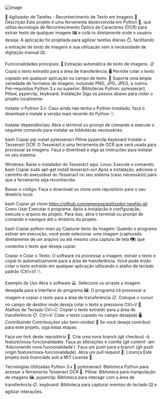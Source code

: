 ![image](https://github.com/user-attachments/assets/90f9ec11-5c19-4aba-8bb4-699598b303dc)


🚀 Agilizador de Tarefas - Reconhecimento de Texto em Imagens 📸
Descrição
Este projeto é uma ferramenta desenvolvida em Python 🐍, que utiliza tecnologia de Reconhecimento Óptico de Caracteres (OCR) para extrair texto de qualquer imagem 🖼️ e colá-lo diretamente onde o usuário deseja. A aplicação foi projetada para agilizar tarefas diárias ⏱️, facilitando a extração de texto de imagens e sua utilização sem a necessidade de digitação manual ⌨️.

Funcionalidades principais:
📄 Extração automática de texto de imagens.
📋 Copia o texto extraído para a área de transferência.
🖥️ Permite colar o texto copiado em qualquer aplicação ou campo de texto.
🔄 Suporta uma ampla variedade de formatos de imagem, incluindo PNG, JPG, JPEG, e outros.
Pré-requisitos
Python 3.x ou superior.
Bibliotecas Python: pytesseract, Pillow, pyperclip, keyboard.
Instalação
Siga os passos abaixo para rodar o projeto localmente:

Instalar o Python 3.x: Caso ainda não tenha o Python instalado, faça o download e instale a versão mais recente do Python 🖱️.

Instalar dependências: Abra o terminal ou prompt de comando e execute o seguinte comando para instalar as bibliotecas necessárias:

bash
Copiar
pip install pytesseract Pillow pyperclip keyboard
Instalar o Tesseract OCR: O Tesseract é uma ferramenta de OCR que será usada para processar as imagens. Faça o download e siga as instruções para instalar no seu sistema:

Windows: Baixe o instalador do Tesseract aqui.
Linux: Execute o comando:
bash
Copiar
sudo apt-get install tesseract-ocr
Após a instalação, adicione o caminho do executável do Tesseract no seu sistema (caso necessário) para que a ferramenta seja reconhecida.

Baixar o código: Faça o download ou clone este repositório para o seu diretório local.

bash
Copiar
git clone https://github.com/empresa/agilizador-tarefas.git
Como Usar
Executar o programa: Após a instalação e configuração, execute o arquivo do projeto. Para isso, abra o terminal ou prompt de comando e navegue até o diretório do projeto.

bash
Copiar
python main.py
Capturar texto da imagem: Quando o programa estiver em execução, você pode selecionar uma imagem (capturada diretamente de um arquivo ou até mesmo uma captura de tela 📷) que contenha o texto que deseja copiar.

Copiar e Colar o Texto: O software irá processar a imagem, extrair o texto e copiá-lo automaticamente para a área de transferência. Você pode então colar o texto extraído em qualquer aplicação utilizando o atalho de teclado padrão (Ctrl+V) 🖱️.

Exemplo de Uso
Abra o software 💻.
Selecione ou arraste a imagem desejada para a interface do programa 🖼️.
O programa irá processar a imagem e copiar o texto para a área de transferência 📋.
Coloque o cursor no campo de destino onde deseja colar o texto e pressione Ctrl+V 🔄.
Atalhos de Teclado
Ctrl+C: Copiar o texto extraído para a área de transferência 📋.
Ctrl+V: Colar o texto copiado no campo desejado 🖥️.
Contribuindo
Contribuições são bem-vindas! 🤝 Se você deseja contribuir para este projeto, siga estas etapas:

Faça um fork deste repositório 🍴.
Crie uma nova branch (git checkout -b feature/nova-funcionalidade).
Faça as alterações e comite (git commit -am 'Adicionando nova funcionalidade').
Faça um push para a branch (git push origin feature/nova-funcionalidade).
Abra um pull request 🚀.
Licença
Este projeto está licenciado sob a MIT License 📜.

Tecnologias Utilizadas
Python 3.x 🐍
pytesseract: Biblioteca Python para acessar a ferramenta Tesseract OCR 🧠.
Pillow: Biblioteca para manipulação de imagens 🖼️.
pyperclip: Biblioteca para interagir com a área de transferência 📋.
keyboard: Biblioteca para capturar eventos do teclado ⌨️ e agilizar interações.
